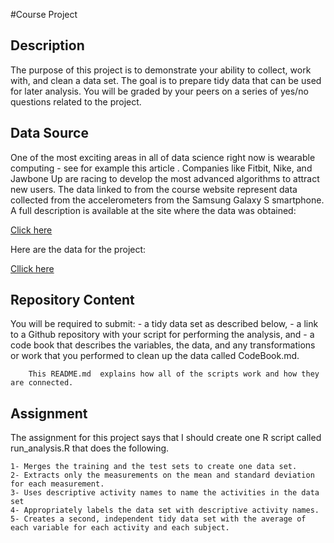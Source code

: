 
#Course Project


## Description

The purpose of this project is to demonstrate your ability to collect, work with, and clean a data set. The goal is to prepare tidy data that can be used for later analysis. You will be graded by your peers on a series of yes/no questions related to the project. 


## Data Source

One of the most exciting areas in all of data science right now is wearable computing - see for example this article . Companies like Fitbit, Nike, and Jawbone Up are racing to develop the most advanced algorithms to attract new users. The data linked to from the course website represent data collected from the accelerometers from the Samsung Galaxy S smartphone. A full description is available at the site where the data was obtained: 

[Click here](http://archive.ics.uci.edu/ml/datasets/Human+Activity+Recognition+Using+Smartphones)

Here are the data for the project: 

[Cllick here](https://d396qusza40orc.cloudfront.net/getdata%2Fprojectfiles%2FUCI%20HAR%20Dataset.zip)

## Repository Content

You will be required to submit: 
        - a tidy data set as described below, 
        - a link to a Github repository with your script for performing the analysis, and
        - a code book that describes the variables, the data, and any transformations or work that you performed to clean up the data called CodeBook.md.
        
        This README.md  explains how all of the scripts work and how they are connected.  


## Assignment

The assignment for this project says that I should create one R script called run_analysis.R that does the following.

    1- Merges the training and the test sets to create one data set.
    2- Extracts only the measurements on the mean and standard deviation for each measurement.
    3- Uses descriptive activity names to name the activities in the data set
    4- Appropriately labels the data set with descriptive activity names.
    5- Creates a second, independent tidy data set with the average of each variable for each activity and each subject.





